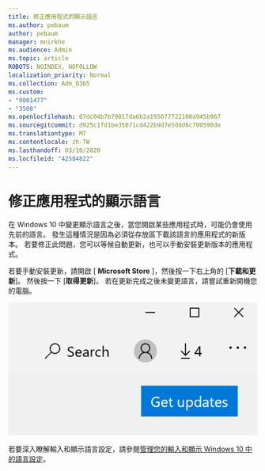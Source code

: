 ```yaml
---
title: 修正應用程式的顯示語言
ms.author: pebaum
author: pebaum
manager: mnirkhe
ms.audience: Admin
ms.topic: article
ROBOTS: NOINDEX, NOFOLLOW
localization_priority: Normal
ms.collection: Adm_O365
ms.custom:
- "9001477"
- "3508"
ms.openlocfilehash: 07dc04b7b79017da6b2a195077722108a945b967
ms.sourcegitcommit: d925c1fd1be35071cd422b9d7e5ddd6c700590de
ms.translationtype: MT
ms.contentlocale: zh-TW
ms.lasthandoff: 03/10/2020
ms.locfileid: "42584822"
---
```

# <a name="fix-the-display-language-of-apps"></a>修正應用程式的顯示語言

在 Windows 10 中變更顯示語言之後，當您開啟某些應用程式時，可能仍會使用先前的語言。 發生這種情況是因為必須從存放區下載該語言的應用程式的新版本。 若要修正此問題，您可以等候自動更新，也可以手動安裝更新版本的應用程式。

若要手動安裝更新，請開啟 [ **Microsoft Store** ]，然後按一下右上角的 [**下載和更新**]。 然後按一下 [**取得更新**]。 若在更新完成之後未變更語言，請嘗試重新開機您的電腦。

![取得更新。](media/get-updates.png)

若要深入瞭解輸入和顯示語言設定，請參閱[管理您的輸入和顯示 Windows 10 中的語言設定](https://support.microsoft.com/help/4027670/windows-10-add-and-switch-input-and-display-language-preferences)。
